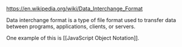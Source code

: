 https://en.wikipedia.org/wiki/Data_Interchange_Format

Data interchange format is a type of file format used to transfer data between programs, applications, clients, or servers.

One example of this is [[JavaScript Object Notation]].